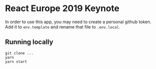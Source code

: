 # React Europe 2019 Keynote

In order to use this app, you may need to create a personal github token.
Add it to `env.template` and rename that file to `.env.local`.

## Running locally

```
git clone ...
yarn
yarn start
```

